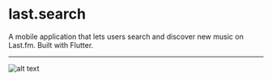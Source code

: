 # last.search

A mobile application that lets users search and discover new music on Last.fm. Built with Flutter.
***
![alt text](https://i.imgur.com/eZi9vtD.gif "Lastsearch app walkthrough")

